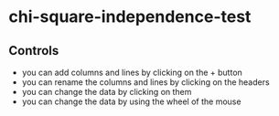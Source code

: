# chi-square-independence-test



## Controls

- you can add columns and lines by clicking on the + button
- you can rename the columns and lines by clicking on the headers
- you can change the data by clicking on them
- you can change the data by using the wheel of the mouse

